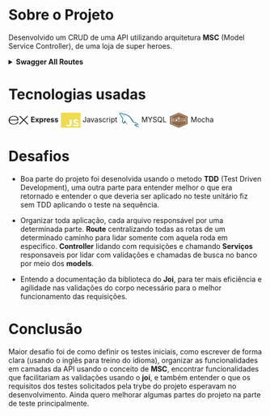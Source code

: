 # Sobre o Projeto

Desenvolvido um CRUD de uma API utilizando arquitetura **MSC** (Model Service Controller), de uma loja de super heroes.
<details>
<summary>
<strong>Swagger All Routes</strong>
</summary>
<img src='./img/swagger_allroutes.png' alt='allroutes'>
</details>


# Tecnologias usadas

  <img align="center" alt="dvd-Js" height="30" width="40" src="https://raw.githubusercontent.com/devicons/devicon/master/icons/express/express-original.svg"> **Express**
  <img align="center" alt="dvd-Js" height="30" width="40" src="https://raw.githubusercontent.com/devicons/devicon/master/icons/javascript/javascript-plain.svg"> Javascript
  <img align="center" alt="dvd-Js" height="30" width="40" src="https://raw.githubusercontent.com/devicons/devicon/master/icons/mysql/mysql-original.svg"> MYSQL
  <img align="center" alt="dvd-Js" height="30" width="40" src="https://raw.githubusercontent.com/devicons/devicon/master/icons/mocha/mocha-plain.svg"> Mocha

# Desafios

- Boa parte do projeto foi desenolvida usando o metodo **TDD** (Test Driven Development), uma outra parte para entender melhor o que era retornado e entender o que deveria ser aplicado no teste unitário fiz sem TDD aplicando o teste na sequência.

- Organizar toda aplicação, cada arquivo responsável por uma determinada parte. **Route** centralizando todas as rotas de um determinado caminho para lidar somente com aquela roda em especifico. **Controller** lidando com requisições e chamando **Serviços** responsaveis por lidar com validações e chamadas de busca no banco por meio dos **models**.

- Entendo a documentação da biblioteca do **Joi**, para ter mais eficiência e agilidade nas validações do corpo necessário para o melhor funcionamento das requisições.

# Conclusão

Maior desafio foi de como definir os testes iniciais, como escrever de forma clara (usando o inglês para treino do idioma), organizar as funcionalidades em camadas da API usando o conceito de **MSC**, encontrar funcionalidades que facilitariam as validações usando o **joi**, e também entender o que os requisitos dos testes solicitados pela trybe do projeto esperavam no desenvolvimento.
Ainda quero melhorar algumas partes do projeto na parte de teste principalmente.